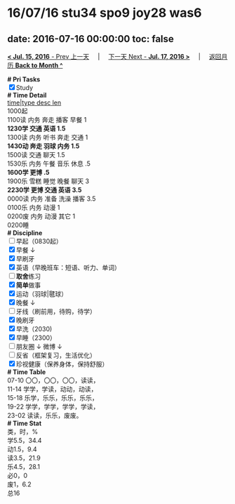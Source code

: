 # 16/07/16 stu34 spo9 joy28 was6

date: 2016-07-16 00:00:00
toc: false
---
[**< Jul. 15, 2016** - Prev 上一天](/lifelogs/2016/07/d15.html) &nbsp; &nbsp; | &nbsp; &nbsp; [下一天 Next - **Jul. 17, 2016 >**](/lifelogs/2016/07/d17.html) &nbsp; &nbsp; |  &nbsp; &nbsp; [返回月历 **Back to Month ^**](/lifelogs/2016/07/index.html)
<br/><div><b># Pri Tasks</b></div><div><input checked="true" type="checkbox"/>Study</div><div><b># Time Detail</b></div><div><u>time|type desc len</u></div><div>1000起</div><div>1100读 内务 奔走 播客 早餐 1</div><div><b>1230学 </b><b>交通 英语 1.5</b></div><div>1300读 内务 听书 奔走 交通 1</div><div><b>1430动 奔走 羽球 内务 1.5</b></div><div>1500读 交通 聊天 1.5</div><div>1530乐 内务 午餐 音乐 休息 .5</div><div><b>1600学 更博 .5</b></div><div>1900乐 雪糕 睡觉 晚餐 聊天 3</div><div><b>2230学 更博 交通 英语 3.5</b></div><div>0000读 内务 准备 洗澡 播客 3.5</div><div>0100乐 内务 动漫 1</div><div>0200废 内务 动漫 其它 1</div><div>0200睡</div><div><b># Discipline</b></div><div><input type="checkbox"/>早起（0830起）</div><div><input checked="true" type="checkbox"/>早餐 ↓</div><div><input checked="true" type="checkbox"/>早刷牙</div><div><input checked="true" type="checkbox"/>英语（早晚班车：短语、听力、单词）</div><div><input type="checkbox"/><b>取舍</b>练习</div><div><input checked="true" type="checkbox"/><b>简单</b>做事</div><div><input checked="true" type="checkbox"/>运动（羽球|毽球）</div><div><input checked="true" type="checkbox"/>晚餐 ↓</div><div><input type="checkbox"/>牙线（刷前用，待购，待学）</div><div><input checked="true" type="checkbox"/>晚刷牙</div><div><input checked="true" type="checkbox"/>早洗（2030)</div><div><input checked="true" type="checkbox"/>早睡（2300）</div><div><input type="checkbox"/>朋友圈 ↓ 微博 ↓</div><div><input type="checkbox"/>反省（框架复习，生活优化）</div><div><input checked="true" type="checkbox"/>珍视健康（保养身体，保持舒服）</div><div><b># Time Table</b></div><div>07-10 〇〇，〇〇，〇〇，读读，</div><div>11-14 学学，学读，动动，动读，</div><div>15-18 乐学，乐乐，乐乐，乐乐，</div><div>19-22 学学，学学，学学，学读，</div><div>23-02 读读，乐乐，废废。</div><div><b># Time Stat</b></div><div>类，时，%</div><div>学5.5，34.4</div><div>动1.5，9.4</div><div>读3.5，21.9</div><div>乐4.5，28.1</div><div>必0，0</div><div>废1，6.2</div><div>总16</div>
